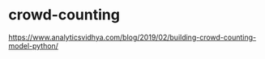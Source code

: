 # crowd-counting

https://www.analyticsvidhya.com/blog/2019/02/building-crowd-counting-model-python/
